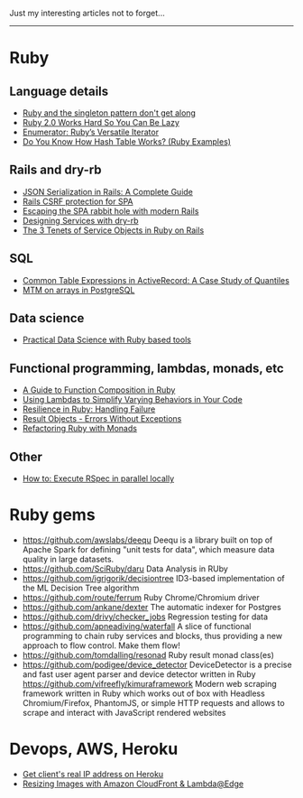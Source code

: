 Just my interesting articles not to forget...

---

# Ruby
## Language details
- [Ruby and the singleton pattern don't get along](https://practicingruby.com/articles/ruby-and-the-singleton-pattern-dont-get-along)
- [Ruby 2.0 Works Hard So You Can Be Lazy](http://patshaughnessy.net/2013/4/3/ruby-2-0-works-hard-so-you-can-be-lazy)
- [Enumerator: Ruby’s Versatile Iterator](https://blog.carbonfive.com/2012/10/02/enumerator-rubys-versatile-iterator/)
- [Do You Know How Hash Table Works? (Ruby Examples)](https://anadea.info/blog/how-hash-table-works-ruby-examples)

## Rails and dry-rb
- [JSON Serialization in Rails: A Complete Guide](https://buttercms.com/blog/json-serialization-in-rails-a-complete-guide)
- [Rails CSRF protection for SPA](https://blog.eq8.eu/article/rails-api-authentication-with-spa-csrf-tokens.html)
- [Escaping the SPA rabbit hole with modern Rails](https://medium.com/@jmanrubia/escaping-the-spa-rabbit-hole-with-turbolinks-903f942bf52c)
- [Designing Services with dry-rb](https://medium.com/adhawk-engineering/designing-services-with-dry-rb-fe850f8dd4b7)
- [The 3 Tenets of Service Objects in Ruby on Rails](https://hackernoon.com/the-3-tenets-of-service-objects-c936b891b3c2)

## SQL
- [Common Table Expressions in ActiveRecord: A Case Study of Quantiles](http://sonnym.github.io/2017/06/05/common-table-expressions-in-activerecord-a-case-study-of-quantiles/)
- [MTM on arrays in PostgreSQL](https://medium.com/@leshchuk/mtm-on-arrays-in-postgresql-a97f3c50b8c6)

## Data science
- [Practical Data Science with Ruby based tools](https://github.com/arbox/data-science-with-ruby)

## Functional programming, lambdas, monads, etc
- [A Guide to Function Composition in Ruby](https://www.ghostcassette.com/function-composition-in-ruby/)
- [Using Lambdas to Simplify Varying Behaviors in Your Code](https://bbs-software.com/blog/2018/08/04/using-lambdas-to-simplify-varying-behaviors-in-your-code.html)
- [Resilience in Ruby: Handling Failure](https://johnnunemaker.com/resilience-in-ruby/)
- [Result Objects - Errors Without Exceptions](https://www.rubypigeon.com/posts/result-objects-errors-without-exceptions/)
- [Refactoring Ruby with Monads](https://codon.com/refactoring-ruby-with-monads)

## Other
- [How to: Execute RSpec in parallel locally](https://devopsvoyage.com/2018/10/22/execute-rspec-locally-in-parallel.html)

# Ruby gems
- https://github.com/awslabs/deequ Deequ is a library built on top of Apache Spark for defining "unit tests for data", which measure data quality in large datasets.
- https://github.com/SciRuby/daru Data Analysis in RUby
- https://github.com/igrigorik/decisiontree ID3-based implementation of the ML Decision Tree algorithm
- https://github.com/route/ferrum Ruby Chrome/Chromium driver
- https://github.com/ankane/dexter The automatic indexer for Postgres
- https://github.com/drivy/checker_jobs Regression testing for data
- https://github.com/apneadiving/waterfall A slice of functional programming to chain ruby services and blocks, thus providing a new approach to flow control. Make them flow!
- https://github.com/tomdalling/resonad Ruby result monad class(es)
- https://github.com/podigee/device_detector DeviceDetector is a precise and fast user agent parser and device detector written in Ruby
https://github.com/vifreefly/kimuraframework Modern web scraping framework written in Ruby which works out of box with Headless Chromium/Firefox, PhantomJS, or simple HTTP requests and allows to scrape and interact with JavaScript rendered websites

# Devops, AWS, Heroku

- [Get client's real IP address on Heroku](https://stackoverflow.com/questions/18264304/get-clients-real-ip-address-on-heroku)
- [Resizing Images with Amazon CloudFront & Lambda@Edge](https://aws.amazon.com/blogs/networking-and-content-delivery/resizing-images-with-amazon-cloudfront-lambdaedge-aws-cdn-blog/)
